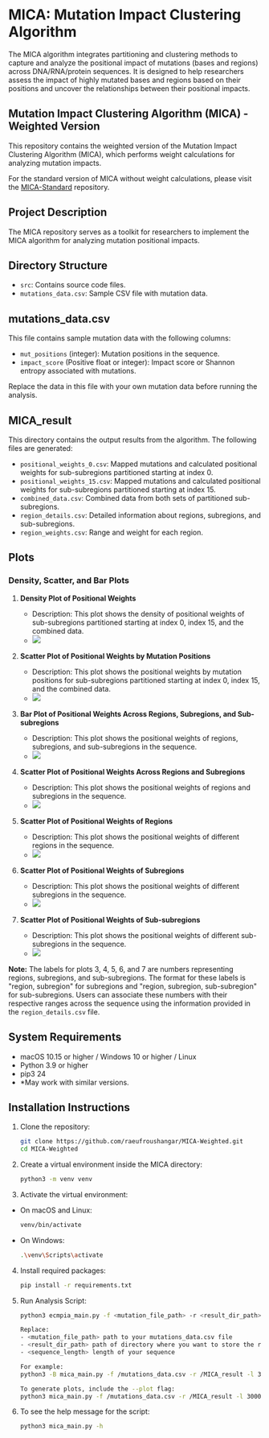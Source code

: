 # MICA: Mutation Impact Clustering Algorithm

The MICA algorithm integrates partitioning and clustering methods to capture and analyze the positional impact of mutations (bases and regions) across DNA/RNA/protein sequences. It is designed to help researchers assess the impact of highly mutated bases and regions based on their positions and uncover the relationships between their positional impacts.

## Mutation Impact Clustering Algorithm (MICA) - Weighted Version

This repository contains the weighted version of the Mutation Impact Clustering Algorithm (MICA), which performs weight calculations for analyzing mutation impacts.

For the standard version of MICA without weight calculations, please visit the [MICA-Standard](https://github.com/raeufroushangar/MICA-Standard) repository.

## Project Description

The MICA repository serves as a toolkit for researchers to implement the MICA algorithm for analyzing mutation positional impacts.

## Directory Structure

- `src`: Contains source code files.
- `mutations_data.csv`: Sample CSV file with mutation data.

## mutations_data.csv

This file contains sample mutation data with the following columns:
- `mut_positions` (integer): Mutation positions in the sequence.
- `impact_score` (Positive float or integer): Impact score or Shannon entropy associated with mutations.

Replace the data in this file with your own mutation data before running the analysis.

## MICA_result

This directory contains the output results from the algorithm. The following files are generated:
- `positional_weights_0.csv`: Mapped mutations and calculated positional weights for sub-subregions partitioned starting at index 0.
- `positional_weights_15.csv`: Mapped mutations and calculated positional weights for sub-subregions partitioned starting at index 15.
- `combined_data.csv`: Combined data from both sets of partitioned sub-subregions.
- `region_details.csv`: Detailed information about regions, subregions, and sub-subregions.
- `region_weights.csv`: Range and weight for each region.

## Plots

### Density, Scatter, and Bar Plots

1. **Density Plot of Positional Weights**
   - Description: This plot shows the density of positional weights of sub-subregions partitioned starting at index 0, index 15, and the combined data.
   - ![](MICA_result/positional_weight_density_plot.png)

2. **Scatter Plot of Positional Weights by Mutation Positions**
   - Description: This plot shows the positional weights by mutation positions for sub-subregions partitioned starting at index 0, index 15, and the combined data.
   - ![](MICA_result/positional_weights_by_mutation_positions.png)

3. **Bar Plot of Positional Weights Across Regions, Subregions, and Sub-subregions**
   - Description: This plot shows the positional weights of regions, subregions, and sub-subregions in the sequence.
   - ![](MICA_result/positional_weights_of_regions_subregions_subsubregions.png)

4. **Scatter Plot of Positional Weights Across Regions and Subregions**
   - Description: This plot shows the positional weights of regions and subregions in the sequence.
   - ![](MICA_result/positional_weights_of_regions_subregions.png)

5. **Scatter Plot of Positional Weights of Regions**
   - Description: This plot shows the positional weights of different regions in the sequence.
   - ![](MICA_result/positional_weights_regions.png)

6. **Scatter Plot of Positional Weights of Subregions**
   - Description: This plot shows the positional weights of different subregions in the sequence.
   - ![](MICA_result/positional_weights_subregions.png)

7. **Scatter Plot of Positional Weights of Sub-subregions**
   - Description: This plot shows the positional weights of different sub-subregions in the sequence.
   - ![](MICA_result/positional_weights_subsubregions.png)

**Note:** The labels for plots 3, 4, 5, 6, and 7 are numbers representing regions, subregions, and sub-subregions. The format for these labels is "region, subregion" for subregions and "region, subregion, sub-subregion" for sub-subregions. Users can associate these numbers with their respective ranges across the sequence using the information provided in the `region_details.csv` file.

## System Requirements

- macOS 10.15 or higher / Windows 10 or higher / Linux
- Python 3.9 or higher
- pip3 24
- *May work with similar versions.

## Installation Instructions

1. Clone the repository:
   ```bash
   git clone https://github.com/raeufroushangar/MICA-Weighted.git
   cd MICA-Weighted


2. Create a virtual environment inside the MICA directory:
   ```bash
   python3 -m venv venv

3. Activate the virtual environment:

- On macOS and Linux:
   ```bash
   venv/bin/activate
- On Windows:
   ```bash
   .\venv\Scripts\activate

4. Install required packages:
   ```bash
   pip install -r requirements.txt

5. Run Analysis Script:
   ```bash
   python3 ecmpia_main.py -f <mutation_file_path> -r <result_dir_path> -l <sequence_length>

   Replace: 
   - <mutation_file_path> path to your mutations_data.csv file
   - <result_dir_path> path of directory where you want to store the results
   - <sequence_length> length of your sequence
   
   For example:
   python3 -B mica_main.py -f /mutations_data.csv -r /MICA_result -l 30000

   To generate plots, include the --plot flag:
   python3 mica_main.py -f /mutations_data.csv -r /MICA_result -l 30000 --plot


6. To see the help message for the script:
   ```bash
   python3 mica_main.py -h
